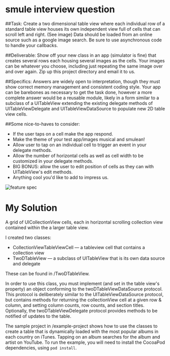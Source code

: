 # smule interview question

##Task:
Create a two dimensional table view where each individual row of a standard
table view houses its own independent view full of cells that can scroll left and
right. (See image)
Data should be loaded from an online source such as a google image search.
Be sure to use asynchronous code to handle your callbacks.

##Deliverable:
Show off your new class in an app (simulator is fine) that creates several rows
each housing several images as the cells. Your images can be whatever you
choose, including just repeating the same image over and over again. Zip up this
project directory and email it to us.

##Specifics:
Answers are widely open to interpretation, though they must show correct
memory management and consistent coding style. Your app can be barebones
as necessary to get the task done, however a more complete answer would be a
reusable module, likely in a form similar to a subclass of a UITableView extending
the existing delegate methods of UITableViewDelegate and
UITableViewDataSource to populate new 2D table view cells.

##Some nice-to-haves to consider:
* If the user taps on a cell make the app respond.
* Make the theme of your test app/images musical and smulean!
* Allow user to tap on an individual cell to trigger an event in your delegate
methods.
* Allow the number of horizontal cells as well as cell width to be customized in your
delegate methods.
* BIG BONUS: allow the user to edit position of cells as they can with
UITableView's edit methods.
* Anything cool you'd like to add to impress us.

![feature spec](https://github.com/harquail/smule-2d-tableview/blob/master/featurespec-image.png)

# My Solution

A grid of UICollectionView cells, each in horizontal scrolling collection view contained within the a larger table view.

I created two classes:
* CollectionViewTableViewCell — a tableview cell that contains a collection view
* TwoDTableView — a subclass of UITableView that is its own data source and delegate 

These can be found in /TwoDTableView.

In order to use this class, you must implement (and set in the table view's property) an object conforming to the twoDTableViewDataSource protocol.  This protocol is deliberately similar to the UITableViewDataSource protocol, but contains methods for returning the collectionView cell at a given row & column, and setting column counts, row counts, and section titles.  Optionally, the twoDTableViewDelegate protocol provides methods to be notified of updates to the table. 

The sample project in /example-project  shows how to use the classes to create a table that is dynamically loaded with the most popular albums in each country on iTunes.  Tapping on an album searches for the album and artist on YouTube.  To run the example, you will need to install the CocoaPod dependencies, using `pod install`.
